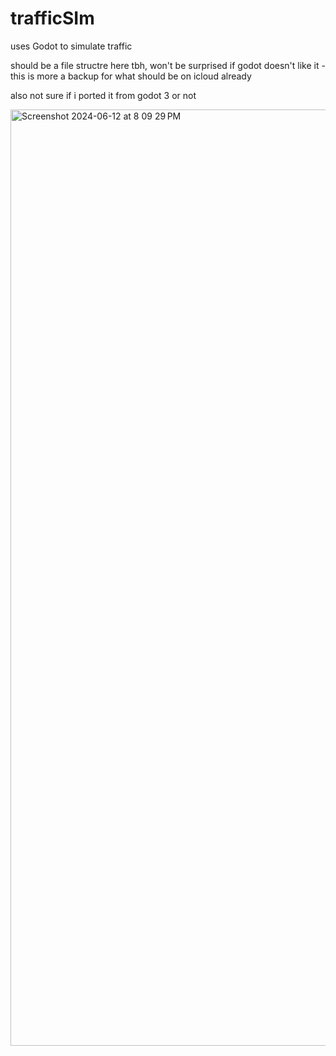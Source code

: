 # trafficSIm
uses Godot to simulate traffic

should be a file structre here tbh, won't be surprised if godot doesn't like it - this is more a backup for what should be on icloud already

also not sure if i ported it from godot 3 or not

<img width="1498" alt="Screenshot 2024-06-12 at 8 09 29 PM" src="https://github.com/duckfuss/trafficSIm/assets/171736618/c29c51c5-ff90-4836-b933-53ab5fe54136">
